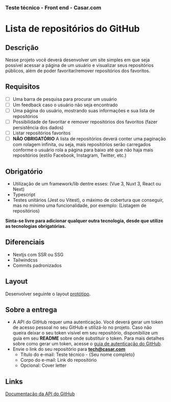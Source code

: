 ### Teste técnico - Front end - Casar.com

# Lista de repositórios do GitHub

## Descrição

Nesse projeto você deverá desenvolver um site simples em que seja possível acessar a página de um usuário e visualizar seus repositórios públicos, além de poder favoritar/remover repositórios dos favoritos.

## Requisitos

- [ ] Uma barra de pesquisa para procurar um usuário
- [ ] Um feedback caso o usuário não seja encontrado
- [ ] Uma página do usuário, mostrando suas informações e sua lista de repositórios
- [ ] Possibilidade de favoritar e remover repositórios dos favoritos (fazer persistência dos dados)
- [ ] Listar repositórios favoritos
- [ ] **NÃO OBRIGATÓRIO** A lista de repositórios deverá conter uma paginação com rolagem infinita, ou seja, mais repositórios serão carregados conforme o usuário rola a página para baixo até que não haja mais repositórios (estilo Facebook, Instagram, Twitter, etc.)

## Obrigatório

- Utilização de um framework/lib dentre esses: (Vue 3, Nuxt 3, React ou Next)
- Typescript
- Testes unitários (Jest ou Vitest), o máximo de cobertura que conseguir, mas no mínimo uma funcionalidade, por exemplo: (Listagem de repositórios)

**Sinta-se livre para adicionar qualquer outra tecnologia, desde que utilize as tecnologias obrigatórias.**

## Diferenciais

- Nextjs com SSR ou SSG
- Tailwindcss
- Commits padronizados

## Layout

Desenvolver seguinte o layout [protótipo](https://www.figma.com/file/NPsgIQuNZEv46Jy9u1d90E/Processo-Seletivo?node-id=0%3A1).

## Sobre a entrega

- A API do GitHub requer uma autenticação. Você deverá gerar um token de acesso pessoal no seu GitHub e utilizá-lo no projeto.
Caso não queira deixar o seu token visível em seu repositório, disponibilize um guia em seu **README** sobre onde substituir o token.
Para mais detalhes sobre como gerar um token, acesse o [guia de autenticação do GitHub](https://docs.github.com/pt/rest/authentication/authenticating-to-the-rest-api?apiVersion=2022-11-28).
- Envie o link do seu repositório para **tech@casar.com**
    - Título do e-mail: Teste técnico - {Seu nome completo}
    - Corpo do e-mail: Link do repositório
    - Opcional: Cover letter

## Links

[Documentação da API do GitHub](https://docs.github.com/pt/rest?apiVersion=2022-11-28)
